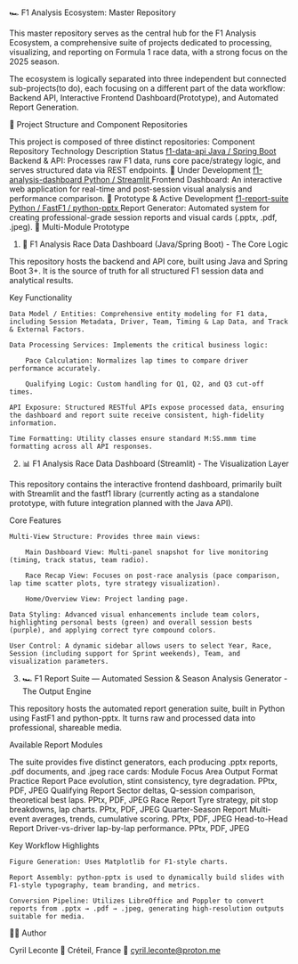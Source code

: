 🏎️ F1 Analysis Ecosystem: Master Repository

This master repository serves as the central hub for the F1 Analysis Ecosystem, a comprehensive suite of projects dedicated to processing, visualizing, and reporting on Formula 1 race data, with a strong focus on the 2025 season.

The ecosystem is logically separated into three independent but connected sub-projects(to do), each focusing on a different part of the data workflow: Backend API, Interactive Frontend Dashboard(Prototype), and Automated Report Generation.

🧩 Project Structure and Component Repositories

This project is composed of three distinct repositories:
Component Repository	Technology	Description	Status
[f1-data-api	Java / Spring Boot	](https://github.com/Kuriiios/f1_analysis_website) Backend & API: Processes raw F1 data, runs core pace/strategy logic, and serves structured data via REST endpoints.	🚧 Under Development
[f1-analysis-dashboard	Python / Streamlit	](https://github.com/Kuriiios/f1_analysis_dashboard) Frontend Dashboard: An interactive web application for real-time and post-session visual analysis and performance comparison.	🚨 Prototype & Active Development
[f1-report-suite	Python / FastF1 / python-pptx	](https://github.com/Kuriiios/f1_analysis_visualization) Report Generator: Automated system for creating professional-grade session reports and visual cards (.pptx, .pdf, .jpeg).	🚨 Multi-Module Prototype

1. 🏁 F1 Analysis Race Data Dashboard (Java/Spring Boot) - The Core Logic

This repository hosts the backend and API core, built using Java and Spring Boot 3+. It is the source of truth for all structured F1 session data and analytical results.

Key Functionality

    Data Model / Entities: Comprehensive entity modeling for F1 data, including Session Metadata, Driver, Team, Timing & Lap Data, and Track & External Factors.

    Data Processing Services: Implements the critical business logic:

        Pace Calculation: Normalizes lap times to compare driver performance accurately.

        Qualifying Logic: Custom handling for Q1, Q2, and Q3 cut-off times.

    API Exposure: Structured RESTful APIs expose processed data, ensuring the dashboard and report suite receive consistent, high-fidelity information.

    Time Formatting: Utility classes ensure standard M:SS.mmm time formatting across all API responses.

2. 📊 F1 Analysis Race Data Dashboard (Streamlit) - The Visualization Layer

This repository contains the interactive frontend dashboard, primarily built with Streamlit and the fastf1 library (currently acting as a standalone prototype, with future integration planned with the Java API).

Core Features

    Multi-View Structure: Provides three main views:

        Main Dashboard View: Multi-panel snapshot for live monitoring (timing, track status, team radio).

        Race Recap View: Focuses on post-race analysis (pace comparison, lap time scatter plots, tyre strategy visualization).

        Home/Overview View: Project landing page.

    Data Styling: Advanced visual enhancements include team colors, highlighting personal bests (green) and overall session bests (purple), and applying correct tyre compound colors.

    User Control: A dynamic sidebar allows users to select Year, Race, Session (including support for Sprint weekends), Team, and visualization parameters.

3. 🏎️ F1 Report Suite — Automated Session & Season Analysis Generator - The Output Engine

This repository hosts the automated report generation suite, built in Python using FastF1 and python-pptx. It turns raw and processed data into professional, shareable media.

Available Report Modules

The suite provides five distinct generators, each producing .pptx reports, .pdf documents, and .jpeg race cards:
Module	Focus Area	Output Format
Practice Report	Pace evolution, stint consistency, tyre degradation.	PPtx, PDF, JPEG
Qualifying Report	Sector deltas, Q-session comparison, theoretical best laps.	PPtx, PDF, JPEG
Race Report	Tyre strategy, pit stop breakdowns, lap charts.	PPtx, PDF, JPEG
Quarter-Season Report	Multi-event averages, trends, cumulative scoring.	PPtx, PDF, JPEG
Head-to-Head Report	Driver-vs-driver lap-by-lap performance.	PPtx, PDF, JPEG

Key Workflow Highlights

    Figure Generation: Uses Matplotlib for F1-style charts.

    Report Assembly: python-pptx is used to dynamically build slides with F1-style typography, team branding, and metrics.

    Conversion Pipeline: Utilizes LibreOffice and Poppler to convert reports from .pptx → .pdf → .jpeg, generating high-resolution outputs suitable for media.

👨‍💻 Author

Cyril Leconte 📍 Créteil, France 📧 cyril.leconte@proton.me
